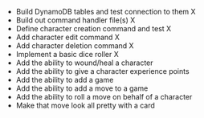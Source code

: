 * Build DynamoDB tables and test connection to them X
* Build out command handler file(s) X
* Define character creation command and test X
* Add character edit command X
* Add character deletion command X
* Implement a basic dice roller X
* Add the ability to wound/heal a character
* Add the ability to give a character experience points
* Add the ability to add a game
* Add the ability to add a move to a game
* Add the ability to roll a move on behalf of a character
* Make that move look all pretty with a card
